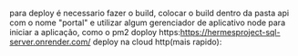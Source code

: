 para deploy é necessario fazer o build, colocar o build dentro da pasta api com o nome "portal" e utilizar algum gerenciador de aplicativo node para iniciar a aplicação, como o pm2
doploy https:https://hermesproject-sql-server.onrender.com/
deploy na cloud http(mais rapido): 
